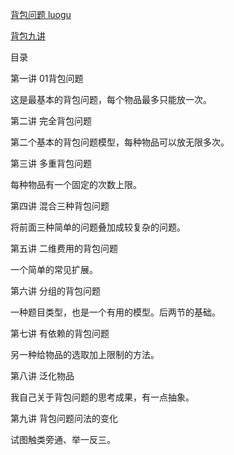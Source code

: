 [背包问题 luogu](https://www.luogu.com.cn/training/5197)

[背包九讲](https://blog.nowcoder.net/n/bf1a381bcf16412689194bb67a1b9854?from=nowcoder_improve)

目录

第一讲 01背包问题

这是最基本的背包问题，每个物品最多只能放一次。

第二讲 完全背包问题

第二个基本的背包问题模型，每种物品可以放无限多次。

第三讲 多重背包问题

每种物品有一个固定的次数上限。

第四讲 混合三种背包问题

将前面三种简单的问题叠加成较复杂的问题。

第五讲 二维费用的背包问题

一个简单的常见扩展。

第六讲 分组的背包问题

一种题目类型，也是一个有用的模型。后两节的基础。

第七讲 有依赖的背包问题

另一种给物品的选取加上限制的方法。

第八讲 泛化物品

我自己关于背包问题的思考成果，有一点抽象。

第九讲 背包问题问法的变化

试图触类旁通、举一反三。